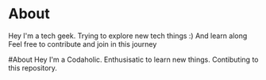 # About
Hey I'm a tech geek.
Trying to explore new tech things :)
And learn along
Feel free to contribute and join in this journey

#About
Hey I'm a Codaholic.
Enthusisatic to learn new things.
Contibuting to this repository.
